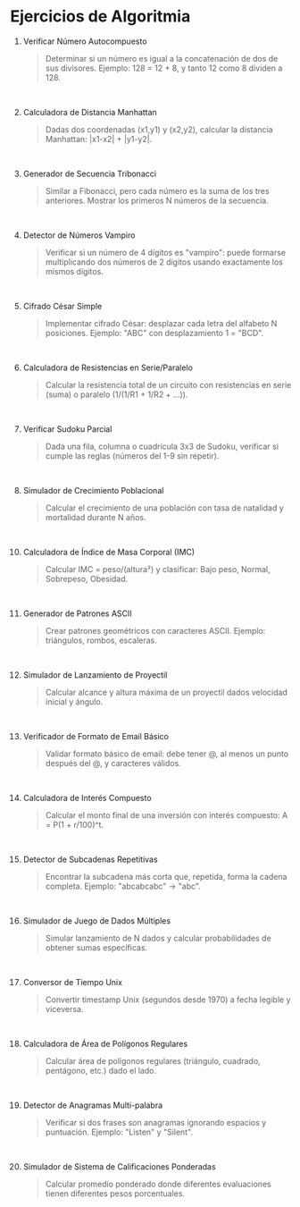 # Ejercicios de Algoritmia 

1. Verificar Número Autocompuesto
    > Determinar si un número es igual a la concatenación de dos de sus divisores. Ejemplo: 128 = 12 + 8, y tanto 12 como 8 dividen a 128.

</br>

2. Calculadora de Distancia Manhattan
    > Dadas dos coordenadas (x1,y1) y (x2,y2), calcular la distancia Manhattan: |x1-x2| + |y1-y2|.

</br>

3. Generador de Secuencia Tribonacci
    > Similar a Fibonacci, pero cada número es la suma de los tres anteriores. Mostrar los primeros N números de la secuencia.

</br>

4. Detector de Números Vampiro
    > Verificar si un número de 4 dígitos es "vampiro": puede formarse multiplicando dos números de 2 dígitos usando exactamente los mismos dígitos.

</br>

5. Cifrado César Simple
    > Implementar cifrado César: desplazar cada letra del alfabeto N posiciones. Ejemplo: "ABC" con desplazamiento 1 = "BCD".

</br>

6. Calculadora de Resistencias en Serie/Paralelo
    > Calcular la resistencia total de un circuito con resistencias en serie (suma) o paralelo (1/(1/R1 + 1/R2 + ...)).

</br>

7. Verificar Sudoku Parcial
    > Dada una fila, columna o cuadrícula 3x3 de Sudoku, verificar si cumple las reglas (números del 1-9 sin repetir).

</br>

8. Simulador de Crecimiento Poblacional
    > Calcular el crecimiento de una población con tasa de natalidad y mortalidad durante N años.

</br>

10. Calculadora de Índice de Masa Corporal (IMC)
    > Calcular IMC = peso/(altura²) y clasificar: Bajo peso, Normal, Sobrepeso, Obesidad.

</br>

11. Generador de Patrones ASCII
    > Crear patrones geométricos con caracteres ASCII. Ejemplo: triángulos, rombos, escaleras.

</br>

12. Simulador de Lanzamiento de Proyectil
    > Calcular alcance y altura máxima de un proyectil dados velocidad inicial y ángulo.

</br>

13. Verificador de Formato de Email Básico
    > Validar formato básico de email: debe tener @, al menos un punto después del @, y caracteres válidos.

</br>

14. Calculadora de Interés Compuesto
    > Calcular el monto final de una inversión con interés compuesto: A = P(1 + r/100)^t.

</br>

15. Detector de Subcadenas Repetitivas
    > Encontrar la subcadena más corta que, repetida, forma la cadena completa. Ejemplo: "abcabcabc" → "abc".

</br>

16. Simulador de Juego de Dados Múltiples
    > Simular lanzamiento de N dados y calcular probabilidades de obtener sumas específicas.

</br>

17. Conversor de Tiempo Unix
    > Convertir timestamp Unix (segundos desde 1970) a fecha legible y viceversa.

</br>

18. Calculadora de Área de Polígonos Regulares
    > Calcular área de polígonos regulares (triángulo, cuadrado, pentágono, etc.) dado el lado.

</br>

19. Detector de Anagramas Multi-palabra
    > Verificar si dos frases son anagramas ignorando espacios y puntuación. Ejemplo: "Listen" y "Silent".

</br>

20. Simulador de Sistema de Calificaciones Ponderadas
    > Calcular promedio ponderado donde diferentes evaluaciones tienen diferentes pesos porcentuales.